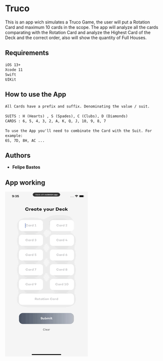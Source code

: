 # Truco

This is an app wich simulates a Truco Game, the user will put a Rotation Card and maximum 10 cards in the scope. The app will analyze all the cards comparating with the Rotation Card and analyze the Highest Card of the Deck and the correct order, also will show the quantity of Full Houses.

## Requirements

```
iOS 13+
Xcode 11
Swift
UIKit
```

## How to use the App

```
All Cards have a prefix and suffix. Denominating the value / suit.

SUITS : H (Hearts) , S (Spades), C (Clubs), D (Diamonds)
CARDS : 6, 5, 4, 3, 2, A, K, Q, J, 10, 9, 8, 7

To use the App you'll need to combinate the Card with the Suit. For example:
6S, 7D, 8H, AC ...
```

## Authors

* **Felipe Bastos** 

## App working
<img align="left" width="270" height="540" src="https://github.com/FelipeABastos/Truco/blob/main/RocketSim%20Recording%20-%20iPhone%2011%20-%202020-11-17%2009.35.39.gif"> 

